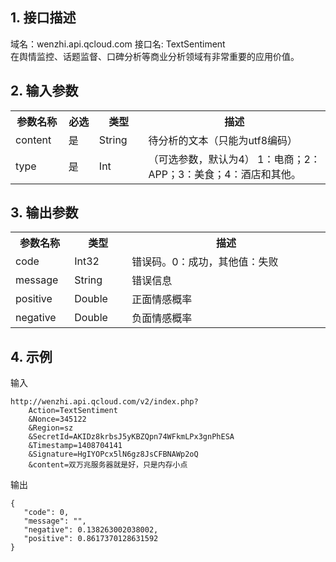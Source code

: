 ## 1. 接口描述
域名：wenzhi.api.qcloud.com
接口名: TextSentiment<br />
在舆情监控、话题监督、口碑分析等商业分析领域有非常重要的应用价值。

## 2. 输入参数
<table class="t">
<tr>
<th width="80"> <b>参数名称</b>
</th><th width="50"> <b>必选</b>
</th><th width="80"> <b>类型</b>
</th><th width="500"> <b>描述</b>
</th></tr>
<tr>
<td> content </td><td> 是 </td><td> String </td><td> 待分析的文本（只能为utf8编码）
</td></tr><tr>
<td> type</td><td> 是 </td><td>Int </td><td> （可选参数，默认为4）
1：电商；2：APP；3：美食；4：酒店和其他。
</td></tr></table>

## 3. 输出参数
<table class="t">
<tr>
<th width="80"> <b>参数名称</b>
</th><th width="80"> <b>类型</b>
</th><th width="350"> <b>描述</b>
</th></tr>
<tr>
<td> code </td><td> Int32 </td><td> 错误码。0：成功，其他值：失败
</td></tr>
<tr>
<td> message</td><td> String </td><td> 错误信息</a>
</td></tr>
<tr>
<td> positive </td><td> Double </td><td> 正面情感概率
</td></tr>
<tr>
<td> negative </td><td> Double </td><td> 负面情感概率
</td></tr></table>




## 4. 示例
输入

```
http://wenzhi.api.qcloud.com/v2/index.php?
	Action=TextSentiment
	&Nonce=345122
	&Region=sz
	&SecretId=AKIDz8krbsJ5yKBZQpn74WFkmLPx3gnPhESA
	&Timestamp=1408704141
	&Signature=HgIYOPcx5lN6gz8JsCFBNAWp2oQ
	&content=双万兆服务器就是好，只是内存小点	
```

输出
	

```
{
   "code": 0,
   "message": "",
   "negative": 0.138263002038002,
   "positive": 0.8617370128631592
}
```
